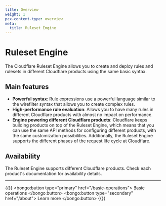```yaml
---
title: Overview
weight: 1
pcx-content-type: overview
meta:
  title: Ruleset Engine
---
```


# Ruleset Engine

The Cloudflare Ruleset Engine allows you to create and deploy rules and rulesets in different Cloudflare products using the same basic syntax.

## Main features

- **Powerful syntax**: Rule expressions use a powerful language similar to the wirefilter syntax that allows you to create complex rules.
- **High-performance rule evaluation**: Allows you to have many rules in different Cloudflare products with almost no impact on performance.
- **Engine powering different Cloudflare products**: Cloudflare keeps building products on top of the Ruleset Engine, which means that you can use the same API methods for configuring different products, with the same customization possibilities. Additionally, the Ruleset Engine supports the different phases of the request life cycle at Cloudflare.

## Availability

The Ruleset Engine supports different Cloudflare products. Check each product's documentation for availability details.

---

{{<button-group>}}
  <bongo:button type="primary" href="/basic-operations">
    Basic operations
  </bongo:button>
  <bongo:button type="secondary" href="/about">
    Learn more
  </bongo:button>
{{</button-group>}}